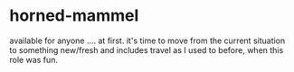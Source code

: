 # horned-mammel
available for anyone .... at first.
it's time to move from the current situation to something new/fresh and includes travel as I used to before, when this role was fun.
